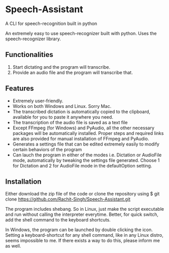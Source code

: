 # Speech-Assistant
A CLI for speech-recognition built in python

An extremely easy to use speech-recognizer built with python. Uses the speech-recognizer library.

## Functionalities
1. Start dictating and the program will transcribe.
2. Provide an audio file and the program will transcribe that.

## Features
* Extremely user-friendly.
* Works on both Windows and Linux. Sorry Mac.
* The transcribed dictation is automatically copied to the clipboard, available for you to paste it anywhere you need.
* The transcription of the audio file is saved as a text file
* Except FFmpeg (for Windows) and PyAudio, all the other necessary packages will be automatically installed. Proper steps and required links are also provided for manual installation of FFmpeg and PyAudio.
* Generates a settings file that can be edited extremely easily to modify certain behaviors of the program
* Can lauch the program in either of the modes i.e. Dictation or AudioFile mode, automatically by tweaking the settings file generated. Choose 1 for Dictation and 2 for AudioFile mode in the defaultOption setting.

## Installation
Either download the zip file of the code or clone the repository using 
$ git clone https://github.com/Rachit-Singh/Speech-Assistant.git

The program includes shebang. So in Linux, just make the script executable and run without calling the interpreter everytime. Better, for quick switch, add the shell command to the keyboard shortcuts.

In Windows, the program can be launched by double clicking the icon. Setting a keyboard-shortcut for any shell command, like in any Linux distro, seems impossible to me. If there exists a way to do this, please inform me as well. 
